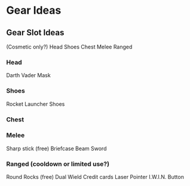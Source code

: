 # Gear Ideas

## Gear Slot Ideas

(Cosmetic only?) Head
Shoes
Chest
Melee
Ranged

### Head

Darth Vader Mask

### Shoes

Rocket Launcher Shoes

### Chest

### Melee

Sharp stick (free)
Briefcase
Beam Sword

### Ranged (cooldown or limited use?)

Round Rocks (free)
Dual Wield Credit cards
Laser Pointer
I.W.I.N. Button
